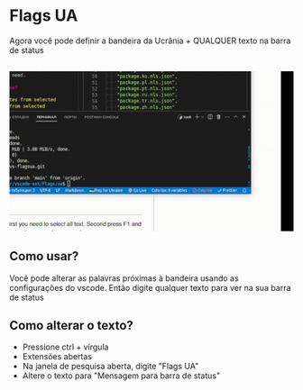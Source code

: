 # Flags UA

Agora você pode definir a bandeira da Ucrânia + QUALQUER texto na barra de status

##

[![Extensão Vscode](/translations/demo.gif 'Demonstração da extensão Vscode')](https://learnwithyan.com)

## Como usar?

Você pode alterar as palavras próximas à bandeira usando as configurações do vscode. Então digite qualquer texto para ver na sua barra de status

## Como alterar o texto?

- Pressione ctrl + vírgula
- Extensões abertas
- Na janela de pesquisa aberta, digite "Flags UA"
- Altere o texto para "Mensagem para barra de status"

#
